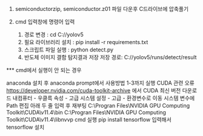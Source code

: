 1. semiconductorzip, semiconductor.z01 파일 다운후 C드라이브에 압축풀기

2. cmd 입력창에 명령어 입력

   1) 경로 변경 : cd C://yolov5
   2) 필요 라이브러리 설치 : pip install -r requirements.txt
   3) 스크립트 파일 실행 : python detect.py
   4) 반도체 이미지 결함 탐지결과 저장 저장 경로: C://yolov5/runs/detect/result

*** cmd에서 실행이 안 되는 경우

anaconda 설치 후 anaconda prompt에서 사용방법 1-3까지 실행
CUDA 관련 오류
https://developer.nvidia.com/cuda-toolkit-archive 에서 CUDA 최신 버전 다운로드
내컴퓨터 - 우클륵 속성 - 고급 시스템 설정 - 고급 - 환경변수로 이동
시스템 변수에 Path 편집
아래 두 줄 입력 후 재부팅 C:\Progran Files\NVIDIA GPU Computing Toolkit\CUDA\v11.4\bin C:\Progran Files\NVIDIA GPU Computing Toolkit\CUDA\v11.4\libnvvp
cmd 실행
pip install tensorflow 입력해서 tensorflow 설치
